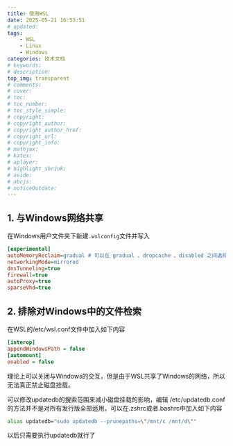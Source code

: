 ```yaml
---
title: 使用WSL
date: 2025-05-21 16:53:51
# updated:
tags:
    - WSL
    - Linux
    - Windows
categories: 技术文档
# keywords:
# description:
top_img: transparent
# comments:
# cover:
# toc:
# toc_number:
# toc_style_simple:
# copyright:
# copyright_author:
# copyright_author_href:
# copyright_url:
# copyright_info:
# mathjax:
# katex:
# aplayer:
# highlight_shrink:
# aside:
# abcjs:
# noticeOutdate:
---
```


## 1. 与Windows网络共享

在Windows用户文件夹下新建`.wslconfig`文件并写入

```ini
[experimental]
autoMemoryReclaim=gradual # 可以在 gradual 、dropcache 、disabled 之间选择
networkingMode=mirrored
dnsTunneling=true
firewall=true
autoProxy=true
sparseVhd=true
```

## 2. 排除对Windows中的文件检索

在WSL的/etc/wsl.conf文件中加入如下内容

```ini
[interop]
appendWindowsPath = false
[automount]
enabled = false
```

理论上可以关闭与Windows的交互，但是由于WSL共享了Windows的网络，所以无法真正禁止磁盘挂载。

可以修改updatedb的搜索范围来减小磁盘挂载的影响，编辑 /etc/updatedb.conf的方法并不是对所有发行版全部适用，可以在.zshrc或者.bashrc中加入如下内容

```bash
alias updatedb="sudo updatedb --prunepaths=\"/mnt/c /mnt/d\""
```

以后只需要执行updatedb就行了
